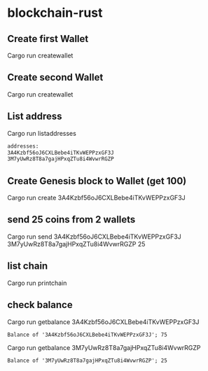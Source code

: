 # blockchain-rust

## Create first Wallet 
Cargo run createwallet 

## Create second Wallet 
Cargo run createwallet 

## List address
Cargo run listaddresses
```cmd
addresses: 
3A4Kzbf56oJ6CXLBebe4iTKvWEPPzxGF3J
3M7yUwRz8T8a7gajHPxqZTu8i4WvwrRGZP
``` 

## Create Genesis block to Wallet (get 100)
Cargo run create 3A4Kzbf56oJ6CXLBebe4iTKvWEPPzxGF3J

## send 25 coins from 2 wallets
Cargo run send 3A4Kzbf56oJ6CXLBebe4iTKvWEPPzxGF3J 3M7yUwRz8T8a7gajHPxqZTu8i4WvwrRGZP 25

## list chain
Cargo run printchain 


## check balance
Cargo run getbalance 3A4Kzbf56oJ6CXLBebe4iTKvWEPPzxGF3J
```cmd
Balance of '3A4Kzbf56oJ6CXLBebe4iTKvWEPPzxGF3J'; 75 
```

Cargo run getbalance 3M7yUwRz8T8a7gajHPxqZTu8i4WvwrRGZP
```cmd
Balance of '3M7yUwRz8T8a7gajHPxqZTu8i4WvwrRGZP'; 25 
```
